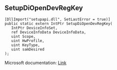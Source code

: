 ## SetupDiOpenDevRegKey

```
[DllImport("setupapi.dll", SetLastError = true)]
public static extern IntPtr SetupDiOpenDevRegKey(
   IntPtr DeviceInfoSet,
   ref DeviceInfoData DeviceInfoData,
   uint Scope,
   uint HwProfile,
   uint KeyType,
   uint samDesired
);
```

Microsoft documentation: [Link](https://docs.microsoft.com/en-us/windows/win32/api/setupapi/nf-setupapi-setupdiopendevregkey)
